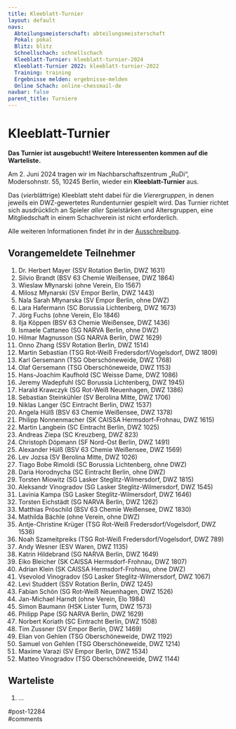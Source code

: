 ```yaml
---
title: Kleeblatt-Turnier 
layout: default
navs:
  Abteilungsmeisterschaft: abteilungsmeisterschaft
  Pokal: pokal
  Blitz: blitz
  Schnellschach: schnellschach
  Kleeblatt-Turnier: kleeblatt-turnier-2024
  Kleeblatt-Turnier 2022: kleeblatt-turnier-2022
  Training: training
  Ergebnisse melden: ergebnisse-melden
  Online Schach: online-chessmail-de
navbar: false
parent_title: Turniere
---
```

<div class="post-12284 page type-page status-publish hentry" id="post-12284">
<h1 class="entry-title">Kleeblatt-Turnier</h1>
<div class="entry-content">
<p><strong>Das Turnier ist ausgebucht! Weitere Interessenten kommen auf die Warteliste.</strong></p>
<p>Am 2. Juni 2024 tragen wir im Nachbarschaftszentrum „RuDi“, Modersohnstr. 55, 10245 Berlin, wieder ein <b>Kleeblatt-Turnier</b> aus. </p>
<p>Das (<i>vier</i>blättrige) Kleeblatt steht dabei für die <i>Vierergruppen</i>, in denen jeweils ein DWZ-gewertetes Rundenturnier gespielt wird. Das Turnier richtet sich ausdrücklich an Spieler <i>aller</i> Spielstärken und Altersgruppen, eine Mitgliedschaft in einem Schachverein ist nicht erforderlich.</p>
<p>Alle weiteren Informationen findet ihr in der <a href="https://www.narva-schach.de/wordpress/wp-content/uploads/2024/04/Kleeblatt-Turnier-2024.pdf">Ausschreibung</a>.</p>
<h2>Vorangemeldete Teilnehmer</h2>
<ol>
<li>Dr. Herbert Mayer (SSV Rotation Berlin, DWZ 1631)</li>
<li>Silvio Brandt (BSV 63 Chemie Weißensee, DWZ 1864)</li>
<li>Wieslaw Młynarski (ohne Verein, Elo 1567)</li>
<li>Milosz Młynarski (SV Empor Berlin, DWZ 1443)</li>
<li>Nala Sarah Młynarska (SV Empor Berlin, ohne DWZ)</li>
<li>Lara Hafermann (SC Borussia Lichtenberg, DWZ 1673)</li>
<li>Jörg Fuchs (ohne Verein, Elo 1846)</li>
<li>Ilja Köppen (BSV 63 Chemie Weißensee, DWZ 1436)</li>
<li>Ismaele Cattaneo (SG NARVA Berlin, ohne DWZ)</li>
<li>Hilmar Magnusson (SG NARVA Berlin, DWZ 1629)</li>
<li>Onno Zhang (SSV Rotation Berlin, DWZ 1514)</li>
<li>Martin Sebastian (TSG Rot-Weiß Fredersdorf/Vogelsdorf, DWZ 1809)</li>
<li>Karl Gersemann (TSG Oberschöneweide, DWZ 1768)</li>
<li>Olaf Gersemann (TSG Oberschöneweide, DWZ 1153)</li>
<li>Hans-Joachim Kaufhold (SC Weisse Dame, DWZ 1086)</li>
<li>Jeremy Wadepfuhl (SC Borussia Lichtenberg, DWZ 1945)</li>
<li>Harald Krawczyk (SG Rot-Weiß Neuenhagen, DWZ 1386)</li>
<li>Sebastian Steinkühler (SV Berolina Mitte, DWZ 1706)</li>
<li>Niklas Langer (SC Eintracht Berlin, DWZ 1537)</li>
<li>Angela Hülß (BSV 63 Chemie Weißensee, DWZ 1378)</li>
<li>Philipp Nonnenmacher (SK CAISSA Hermsdorf-Frohnau, DWZ 1615)</li>
<li>Martin Langbein (SC Eintracht Berlin, DWZ 1025)</li>
<li>Andreas Ziepa (SC Kreuzberg, DWZ 823)</li>
<li>Christoph Döpmann (SF Nord-Ost Berlin, DWZ 1491)</li>
<li>Alexander Hülß (BSV 63 Chemie Weißensee, DWZ 1569)</li>
<li>Lev Jozsa (SV Berolina Mitte, DWZ 1026)</li>
<li>Tiago Bobe Rimoldi (SC Borussia Lichtenberg, ohne DWZ)</li>
<li>Daria Horodnycha (SC Eintracht Berlin, ohne DWZ)</li>
<li>Torsten Miowitz (SG Lasker Steglitz-Wilmersdorf, DWZ 1815)</li>
<li>Aleksandr Vinogradov (SG Lasker Steglitz-Wilmersdorf, DWZ 1545)</li>
<li>Lavinia Kampa (SG Lasker Steglitz-Wilmersdorf, DWZ 1646)</li>
<li>Torsten Eichstädt (SG NARVA Berlin, DWZ 1262)</li>
<li>Matthias Pröschild (BSV 63 Chemie Weißensee, DWZ 1830)</li>
<li>Mathilda Bächle (ohne Verein, ohne DWZ)</li>
<li>Antje-Christine Krüger (TSG Rot-Weiß Fredersdorf/Vogelsdorf, DWZ 1536)</li>
<li>Noah Szameitpreiks (TSG Rot-Weiß Fredersdorf/Vogelsdorf, DWZ 789)</li>
<li>Andy Wesner (ESV Waren, DWZ 1135)</li>
<li>Katrin Hildebrand (SG NARVA Berlin, DWZ 1649)</li>
<li>Eiko Bleicher (SK CAISSA Hermsdorf-Frohnau, DWZ 1807)</li>
<li>Adrian Klein (SK CAISSA Hermsdorf-Frohnau, ohne DWZ)</li>
<li>Vsevolod Vinogradov (SG Lasker Steglitz-Wilmersdorf, DWZ 1067)</li>
<li>Levi Studdert (SSV Rotation Berlin, DWZ 1245)</li>
<li>Fabian Schön (SG Rot-Weiß Neuenhagen, DWZ 1526)</li>
<li>Jan-Michael Harndt (ohne Verein, Elo 1984)</li>
<li>Simon Baumann (HSK Lister Turm, DWZ 1573)</li>
<li>Philipp Pape (SG NARVA Berlin, DWZ 1629)</li>
<li>Norbert Koriath (SC Eintracht Berlin, DWZ 1508)</li>
<li>Tim Zussner (SV Empor Berlin, DWZ 1469)</li>
<li>Elian von Gehlen (TSG Oberschöneweide, DWZ 1192)</li>
<li>Samuel von Gehlen (TSG Oberschöneweide, DWZ 1214)</li>
<li>Maxime Varazi (SV Empor Berlin, DWZ 1534)</li>
<li>Matteo Vinogradov (TSG Oberschöneweide, DWZ 1144)</li>
</ol>
<h2>Warteliste</h2>
<ol>
<li>…</li>
</ol>
</div><!-- .entry-content -->
</div> #post-12284 
<div id="comments">
</div> #comments 
